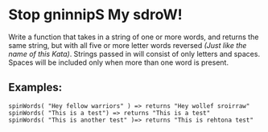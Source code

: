# Stop gninnipS My sdroW!

Write a function that takes in a string of one or more words, and returns the same string, but with all five or more letter words reversed *(Just like the name of this Kata)*. Strings passed in will consist of only letters and spaces. Spaces will be included only when more than one word is present.

## Examples:
```
spinWords( "Hey fellow warriors" ) => returns "Hey wollef sroirraw" 
spinWords( "This is a test") => returns "This is a test" 
spinWords( "This is another test" )=> returns "This is rehtona test"
```